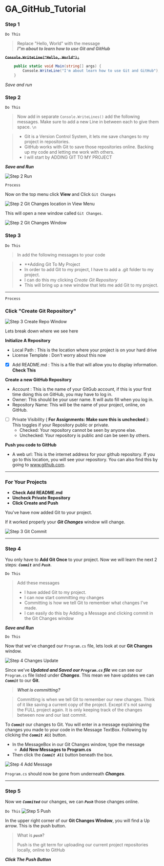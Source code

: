 # GA_GitHub_Tutorial

### Step 1
`Do This`

>Replace "Hello, World" with the message   
> ***I"m about to learn how to use Git and GitHub***

~~**`Console.WriteLine("Hello, World");`**~~

```csharp 
	public static void Main(string[] args) {
		Console.WriteLine("I'm about learn how to use Git and GitHub");
	}
``` 

*Save and run*

### Step 2

`Do This`

> Now add in separate `Console.WriteLines()` add the following messages. Make sure to add a new Line in between each to give them space. `\n`

> - Git is a Version Control System, it lets me save changes to my project in repositories.
> - GitHub works with Git to save those repositories online. Backing up my code and letting me work with others. 
> - I will start by ADDING GIT TO MY PROJECT

***Save and Run***

![Step 2 Run](Images/Step_2_Run.png)

`Process`

Now on the top menu click **View** and Click `Git Changes`

![Step 2 Git Changes location in View Menu](Images/Step_2_GitChanges.png)

This will open a new window called `Git Changes`.

![Step 2 Git Changes Window](Images/Step_2_GitChangesWindow.png)

### Step 3

`Do This`

> In add the following messages to your code

> - **Adding Git To My Project
> - In order to add Git to my project, I have to add a .git folder to my project.
> - I can do this my clicking *Create Git Repository*
> - This will bring up a new window that lets me add Git to my project.


---

`Process`
### Click "Create Git Repository"

![Step 3 Create Repo Window](Images/Step_3_CreateRepoWindow.PNG)




Lets break down where we see here

**Initialize A Repository**

- Local Path : This is the location where your project is on your hard drive
- License Template : Don't worry about this now
- [x] Add README.md : This is a file that will allow you to display information. **Check This**

**Create a new GitHub Repository**
- Account : This is the name of your GitGub account, if this is your first time doing this on GitHub, you may have to log in.
- Owner: This should be your user name. It will auto fill when you log in.
- Repository Name: This will be the name of your project, online, on GitHub.
- [ ] Private Visibility ( **For Assignments: Make sure this is unchecked** ): This toggles if your Repository public or private. 
    - Checked: Your repository cannot be seen by anyone else.
	- Unchecked: Your repository is public and can be seen by others.

**Push you code to GitHub**
- A web url: This is the internet address for your github repository. If you go to this location, you will see your repository. You can also find this by going to www.github.com. 

---

### For Your Projects

- **Check Add README.md**
- **Uncheck Private Repository**
- **Click Create and Push**


You've have now added Git to your project.

If it worked properly your ***Git Changes*** window will change. 

![Step 3 Git Commit](Images/Step_3_GitCommit.png)

---

### Step 4

You only have to **Add Git Once** to your project. Now we will learn the next 2 steps: ***`Commit`*** and ***`Push`***.

`Do This`

> Add these messages
>
> - I have added Git to my project.
> - I can now start committing my changes
> - Committing is how we tell Git to remember what changes I've made.
> - I can easily do this by Adding a Message and clicking commit in the Git Changes window

***Save and Run***

`Do This`

Now that we've changed our `Program.cs` file, lets look at our **Git Changes** window.

![Step 4 Changes Update](Images/Step_4_ChangesUpdate.png)

Since we've ***Updated and Saved our `Program.cs` file*** we can see our `Program.cs` file listed under ***Changes***. This mean we have updates we can ***`Commit`*** to our **Git**.

> ***What is committing?***

> Committing is when we tell Git to remember our new changes. Think of it like saving a current copy of the project. Except it's not saving the FULL project again. It is only keeping track of the changes between now and our last commit.

To ***`Commit`*** our changes to Git. You will enter in a message explaining the changes you made to your code in the Message TextBox. Following by clicking the ***`Commit All`*** button.

- In the MessageBox in our Git Changes window, type the message
    - **Add New Messages to Program.cs**
- Then click the ***`Commit All`*** button beneath the box.

![Step 4 Add Message](Images/Step_4_AddMessage.png)

`Program.cs` should now be gone from underneath ***Changes***.


---

### Step 5

Now we ***`Commited`*** our changes, we can ***`Push`*** those changes online.

`Do This`
![Step 5 Push](Images/Step_5_Push.png)

In the upper right corner of our **Git Changes Window**, you will find a Up arrow. This is the push button.

> What is ***`push`***?
>
> Push is the git term for uploading our current project repositories locally, online to GitHub

***Click The Push Button***